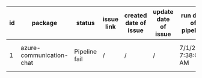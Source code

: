 
| id | package | status | issue link | created date of issue | update date of issue | run date of pipeline | pipeline run link |
|----|---------|--------|------------|-----------------------|----------------------| ---------------------| ----------------- |
| 1 | azure-communication-chat | Pipeline fail | / | / | / | 7/1/2025 7:38:04 AM | https://dev.azure.com/test-organi/content-validation-automation/_build/results?buildId=26 |